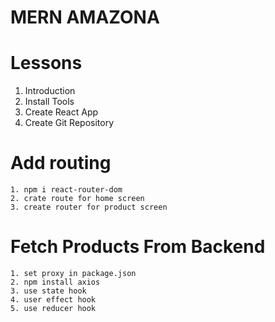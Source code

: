 # MERN AMAZONA

# Lessons
1. Introduction
2. Install Tools
3. Create React App
4. Create Git Repository

# Add routing
    1. npm i react-router-dom
    2. crate route for home screen
    3. create router for product screen
# Fetch Products From Backend
    1. set proxy in package.json
    2. npm install axios
    3. use state hook
    4. user effect hook
    5. use reducer hook